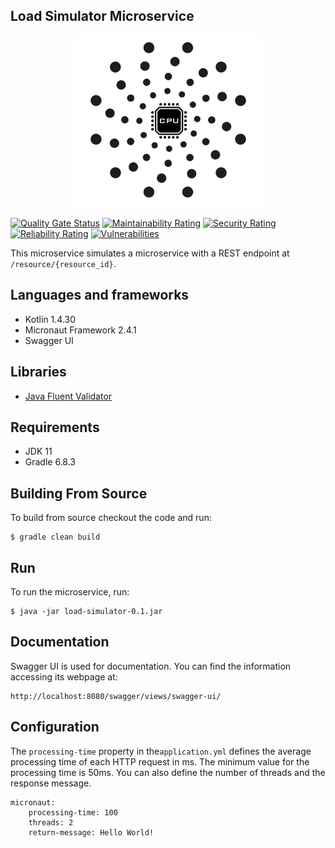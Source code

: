 ## Load Simulator Microservice
<p align="center"><img src="/docs/icon.png" width="300px"> </p>

[![Quality Gate Status](https://sonarcloud.io/api/project_badges/measure?project=jaimedantas_load-microservice&metric=alert_status)](https://sonarcloud.io/dashboard?id=jaimedantas_load-microservice)
[![Maintainability Rating](https://sonarcloud.io/api/project_badges/measure?project=jaimedantas_load-microservice&metric=sqale_rating)](https://sonarcloud.io/dashboard?id=jaimedantas_load-microservice)
[![Security Rating](https://sonarcloud.io/api/project_badges/measure?project=jaimedantas_load-microservice&metric=security_rating)](https://sonarcloud.io/dashboard?id=jaimedantas_load-microservice)
[![Reliability Rating](https://sonarcloud.io/api/project_badges/measure?project=jaimedantas_load-microservice&metric=reliability_rating)](https://sonarcloud.io/dashboard?id=jaimedantas_load-microservice)
[![Vulnerabilities](https://sonarcloud.io/api/project_badges/measure?project=jaimedantas_load-microservice&metric=vulnerabilities)](https://sonarcloud.io/dashboard?id=jaimedantas_load-microservice)

This microservice simulates a microservice with a REST endpoint at ``/resource/{resource_id}``.
## Languages and frameworks
 - Kotlin 1.4.30
 - Micronaut Framework 2.4.1
 - Swagger UI
 
## Libraries
 - [Java Fluent Validator](https://github.com/mvallim/java-fluent-validator)
 
## Requirements
- JDK 11
- Gradle 6.8.3

## Building From Source
To build from source checkout the code and run:
```
$ gradle clean build
```
## Run
To run the microservice, run:
```
$ java -jar load-simulator-0.1.jar
```
## Documentation
Swagger UI is used for documentation. You can find the information accessing its webpage at:
```
http://localhost:8080/swagger/views/swagger-ui/
```
## Configuration
The ``processing-time`` property in the``application.yml`` defines the average processing time of each HTTP
request in ms. The minimum value for the processing time is 50ms. You can also define the number of threads and the response
message. 

```
micronaut:
    processing-time: 100
    threads: 2
    return-message: Hello World!
```

